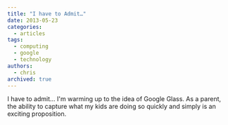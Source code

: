 ```yaml
---
title: "I have to Admit…"
date: 2013-05-23
categories:
  - articles
tags:
  - computing
  - google
  - technology
authors:
  - chris
archived: true
---
```


I have to admit... I'm warming up to the idea of Google Glass. As a parent, the ability to capture what my kids are doing so quickly and simply is an exciting proposition.
